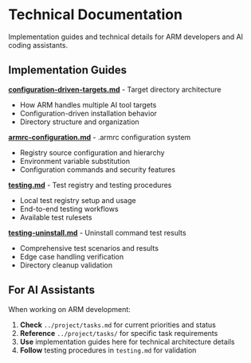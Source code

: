 # Technical Documentation

Implementation guides and technical details for ARM developers and AI coding assistants.

## Implementation Guides

**[configuration-driven-targets.md](configuration-driven-targets.md)** - Target directory architecture
- How ARM handles multiple AI tool targets
- Configuration-driven installation behavior
- Directory structure and organization

**[armrc-configuration.md](armrc-configuration.md)** - .armrc configuration system
- Registry source configuration and hierarchy
- Environment variable substitution
- Configuration commands and security features

**[testing.md](testing.md)** - Test registry and testing procedures
- Local test registry setup and usage
- End-to-end testing workflows
- Available test rulesets

**[testing-uninstall.md](testing-uninstall.md)** - Uninstall command test results
- Comprehensive test scenarios and results
- Edge case handling verification
- Directory cleanup validation

## For AI Assistants

When working on ARM development:
1. **Check** `../project/tasks.md` for current priorities and status
2. **Reference** `../project/tasks/` for specific task requirements
3. **Use** implementation guides here for technical architecture details
4. **Follow** testing procedures in `testing.md` for validation
